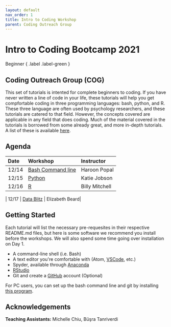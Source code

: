 ```yaml
---
layout: default
nav_order: 1
title: Intro to Coding Workshop
parent: Coding Outreach Group
---
```



# Intro to Coding Bootcamp 2021
Beginner
{ .label .label-green }

## Coding Outreach Group (COG)

This set of tutorials is intented for complete beginners to coding. If you have never written a line of code in your life, these tutorials will help you get compfortable coding in three programming languages: bash, python, and R. These three language are often used by psychology researchers, and these tutorials are catered to that field. However, the concepts covered are applicable in any field that does coding. Much of the material covered in the tutorials is borrowed from some already great, and more in-depth tutorials. A list of these is available [here](https://github.com/TU-Coding-Outreach-Group/Tutorials/blob/master/index.md).

## Agenda
| Date  | Workshop           | Instructor       |
| :-----|:-------------------| :----------------|
| 12/14 | [Bash Command line](https://github.com/TU-Coding-Outreach-Group/intro-to-coding-2021//tree/main/bash)                       | Haroon Popal |
| 12/15 | [Python](https://github.com/TU-Coding-Outreach-Group/intro-to-coding-2021//tree/main/python)                             | Katie Jobson |
| 12/16 | [R](https://github.com/TU-Coding-Outreach-Group/intro-to-coding-2021//tree/main/R)      | Billy Mitchell |

| 12/17 | [Data Blitz](https://github.com/TU-Coding-Outreach-Group/intro-to-coding-2021//tree/main/data-blitz) |   Elizabeth Beard|                          



## Getting Started
Each tutorial will list the necessary pre-requesites in their respective README.md files, but here is some software we recommend you install before the workshops. We will also spend some time going over installation on Day 1.
- A command-line shell (i.e. Bash)
- A text editor you're comfortable with (Atom, [VSCode](https://code.visualstudio.com/), etc.)
- Spyder, available through [Anaconda](https://www.anaconda.com/products/individual#Downloads)
- [RStudio](https://www.rstudio.com/products/rstudio/download/#download)
- Git and create a [GitHub](https://github.com/) account (Optional)

For PC users, you can set up the bash command line and git by installing [this program](https://gitforwindows.org/).


## Acknowledgements
**Teaching Assistants:** Michelle Chiu, Büşra Tanriverdi
